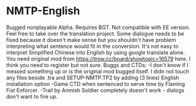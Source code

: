 # NMTP-English
Bugged nonplayable Alpha. Requires BGT. Not compatible with EE version. 
Feel free to take over the translation project. Some dialogue needs to be fixed because it doesn't make sense but you shouldn't have problem interpreting what sentence would fit in the conversion. It's not easy to interpret Simplified Chinese into English by using google translate alone.
You need original mod from https://trow.cc/board/showtopic=16579 here. I think you need to register but not sure.
Buggs and CTDs:
-I don't know if I messed something up or is the original mod bugged itself. I didn not touch any files beside .tra and SETUP-NMTP.TP2 by adding (3 lines) English installation option
-Game CTD when sentenced to serve time by Flaming Fist Enforcer. 
-Trail by Amnish Soldier completely doesn't work - dialogs don't want to fire up.
